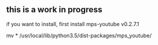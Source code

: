 ## this is a work in progress

if you want to install, first install mps-youtube v0.2.7.1

mv * /usr/local/lib/python3.5/dist-packages/mps_youtube/

